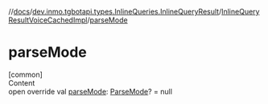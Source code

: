//[docs](../../../index.md)/[dev.inmo.tgbotapi.types.InlineQueries.InlineQueryResult](../index.md)/[InlineQueryResultVoiceCachedImpl](index.md)/[parseMode](parse-mode.md)



# parseMode  
[common]  
Content  
open override val [parseMode](parse-mode.md): [ParseMode](../../dev.inmo.tgbotapi.types.ParseMode/-parse-mode/index.md)? = null  



